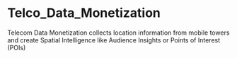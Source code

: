 # Telco_Data_Monetization
Telecom Data Monetization collects location information from mobile towers and create Spatial Intelligence like Audience Insights or Points of Interest (POIs)
